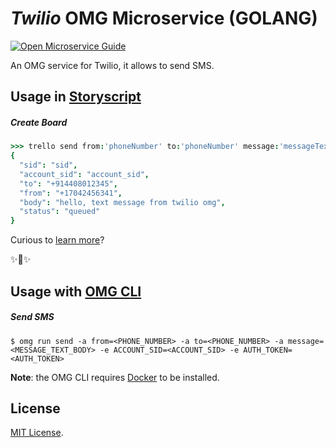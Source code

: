 # _Twilio_ OMG Microservice (GOLANG)

[![Open Microservice Guide](https://img.shields.io/badge/OMG-enabled-brightgreen.svg?style=for-the-badge)](https://microservice.guide)
<!-- [![Build Status](https://travis-ci.com/heaptracetechnology/microservice-mail.svg?branch=master)](https://travis-ci.com/heaptracetechnology/microservice-mail) -->

An OMG service for Twilio, it allows to send SMS.

## Usage in [Storyscript](https://storyscript.io/)

##### Create Board
```coffee
>>> trello send from:'phoneNumber' to:'phoneNumber' message:'messageText' 
{
  "sid": "sid",
  "account_sid": "account_sid",
  "to": "+914408012345",
  "from": "+17042456341",
  "body": "hello, text message from twilio omg",
  "status": "queued"
}
```

Curious to [learn more](https://docs.storyscript.io/)?

✨🍰✨

## Usage with [OMG CLI](https://www.npmjs.com/package/omg)
##### Send SMS
```shell
$ omg run send -a from=<PHONE_NUMBER> -a to=<PHONE_NUMBER> -a message=<MESSAGE_TEXT_BODY> -e ACCOUNT_SID=<ACCOUNT_SID> -e AUTH_TOKEN=<AUTH_TOKEN>
```
**Note**: the OMG CLI requires [Docker](https://docs.docker.com/install/) to be installed.

## License
[MIT License](https://github.com/HeaptraceTechnologyCollection/microservice-trello/blob/master/LICENSE).

